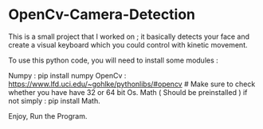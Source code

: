 # OpenCv-Camera-Detection
This is a small project that I worked on ;  it basically detects your face and create a visual keyboard which you could control with kinetic movement.

To use this python code, you will need to install some modules : 

Numpy : pip install numpy
OpenCv : https://www.lfd.uci.edu/~gohlke/pythonlibs/#opencv # Make sure to check whether you have have 32 or 64 bit Os.
Math ( Should be preinstalled ) if not simply : pip install Math.

Enjoy, Run the Program.
